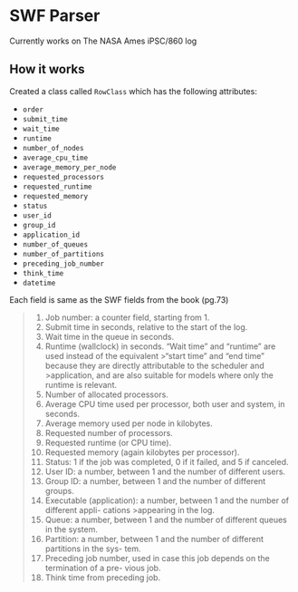 # SWF Parser

Currently works on The NASA Ames iPSC/860 log

## How it works

Created a class called ```RowClass``` which has the following attributes:

- ```order```
- ```submit_time```
- ```wait_time```
- ```runtime```
- ```number_of_nodes ```
- ```average_cpu_time ```
- ```average_memory_per_node```
- ```requested_processors```
- ```requested_runtime```
- ```requested_memory ```
- ```status```
- ```user_id ```
- ```group_id ```
- ```application_id```
- ```number_of_queues ```
- ```number_of_partitions```
- ```preceding_job_number```
- ```think_time ```
- ```datetime ```

Each field is same as the SWF fields from the book (pg.73)

>1. Job number: a counter field, starting from 1.
>2. Submit time in seconds, relative to the start of the log.
>3. Wait time in the queue in seconds.
>4. Runtime (wallclock) in seconds. “Wait time” and “runtime” are used instead of the equivalent >“start time” and   “end time” because they are directly attributable to the scheduler and   >application, and are also suitable for models where only the runtime is relevant.
>5. Number of allocated processors.
>6. Average CPU time used per processor, both user and system, in seconds.
>7. Average memory used per node in kilobytes.
>8. Requested number of processors.
>9. Requested runtime (or CPU time).
>10. Requested memory (again kilobytes per processor).
>11. Status: 1 if the job was completed, 0 if it failed, and 5 if canceled.
>12. User ID: a number, between 1 and the number of different users.
>13. Group ID: a number, between 1 and the number of different groups.
>14. Executable (application): a number, between 1 and the number of different appli- cations   >appearing in the log.
>15. Queue: a number, between 1 and the number of different queues in the system.
>16. Partition: a number, between 1 and the number of different partitions in the sys- tem.
>17. Preceding job number, used in case this job depends on the termination of a pre- vious job.
>18. Think time from preceding job.
